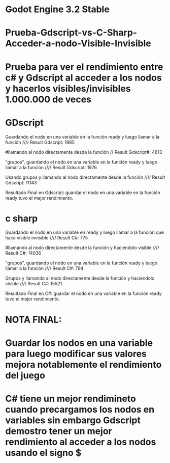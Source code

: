 # Godot Engine 3.2 Stable
# Prueba-Gdscript-vs-C-Sharp-Acceder-a-nodo-Visible-Invisible
# Prueba para ver el rendimiento entre c# y Gdscript al acceder a los nodos y hacerlos visibles/invisibles 1.000.000 de veces 


# GDscript 
Guardando el nodo en una variable en la función ready y luego llamar a la función //// Result Gdscript: 1985


#llamando al nodo directamente desde la función // Result Gdscript#: 4613


"grupos", guardando el nodo en una variable en la función ready y luego llamar a la función //// Result Gdscript: 1976


Usando grupos y llamando al nodo directamente desde la función //// Result Gdscript: 11143

Resultado Final en Gdscript: guardar el nodo en una variable en la función ready tuvo el mejor rendimiento.

# c sharp
Guardando el nodo en una variable en ready y luego llamar a la función que hace visible invisible //// Result C#: 775


#llamando al nodo directamente desde la función y haciendolo visible //// Result C#: 14036

"grupos", guardando el nodo en una variable en la función ready y luego llamar a la función //// Result C#: 794

Grupos y llamando al nodo directamente desde la función y haciendolo visible //// Result C#: 15521

Resultado Final en C#: guardar el nodo en una variable en la función ready tuvo el mejor rendimiento.


# NOTA FINAL:
# Guardar los nodos en una variable para luego modificar sus valores mejora notablemente el rendimiento del juego
# C# tiene un mejor rendimineto cuando precargamos los nodos en variables sin embargo Gdscript demostro tener un mejor rendimiento al acceder a los nodos usando el signo $








